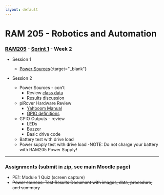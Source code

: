 ```yaml
---
layout: default
---
```


# RAM 205 - Robotics and Automation

### [RAM205](../../) - [Sprint 1](../) - Week 2

- Session 1
    - [Power Sources](power_source/RAM205.PowerSources.pdf){:target="_blank"}

- Session 2
    - Power Sources - con't
        - Review [class data](power_source/power_supply_class_data.csv)
        - Results discussion
    - piRover Hardware Review
        - [Yahboom Manual](http://www.yahboom.net/xiazai/Raspberry%20Pi%20G1/Download/Expansion%20Board%20Manual.zip)
        - [GPIO definitions](../../resources/piRoverHardwareDefinition.pdf)
    - GPIO Outputs - review
        - LEDs
        - Buzzer
        - Basic drive code
    - Battery test with drive load
    - Power supply test with drive load
    -NOTE: Do not charge your battery with RAM205 Power Supply!

---

### Assignments (submit in zip, see main Moodle page)

- PE1: Module 1 Quiz (screen capture)
- ~~Power sources: Test Results Document with images, data, procedure, and summary~~



